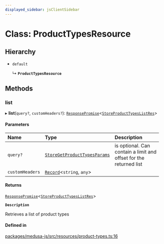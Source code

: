 ```yaml
---
displayed_sidebar: jsClientSidebar
---
```


# Class: ProductTypesResource

## Hierarchy

- `default`

  ↳ **`ProductTypesResource`**

## Methods

### list

▸ **list**(`query?`, `customHeaders?`): [`ResponsePromise`](../modules/internal-12.md#responsepromise)<[`StoreProductTypesListRes`](../modules/internal-8.internal.md#storeproducttypeslistres)\>

#### Parameters

| Name | Type | Description |
| :------ | :------ | :------ |
| `query?` | [`StoreGetProductTypesParams`](internal-8.internal.StoreGetProductTypesParams.md) | is optional. Can contain a limit and offset for the returned list |
| `customHeaders` | [`Record`](../modules/internal.md#record)<`string`, `any`\> |  |

#### Returns

[`ResponsePromise`](../modules/internal-12.md#responsepromise)<[`StoreProductTypesListRes`](../modules/internal-8.internal.md#storeproducttypeslistres)\>

**`Description`**

Retrieves a list of product types

#### Defined in

[packages/medusa-js/src/resources/product-types.ts:16](https://github.com/medusajs/medusa/blob/f15cd596e4/packages/medusa-js/src/resources/product-types.ts#L16)
